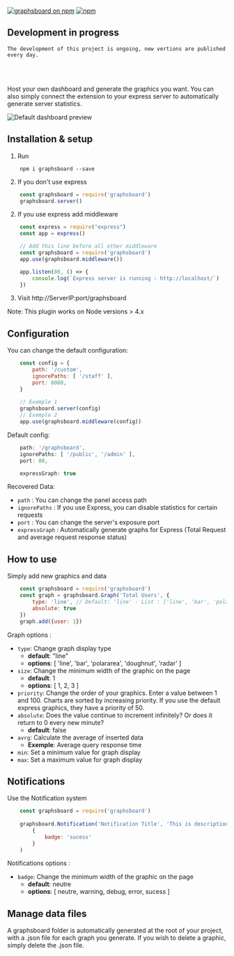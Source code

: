 [![graphsboard on npm](https://img.shields.io/npm/v/graphsboard.svg)](https://www.npmjs.com/package/graphsboard)
[![npm](https://img.shields.io/npm/dt/graphsboard.svg)](https://img.shields.io/npm/dt/graphsboard.svg)

## Development in progress
```
The development of this project is ongoing, new vertions are published every day.
```
<br/><br/>

Host your own dashboard and generate the graphics you want. You can also simply connect the extension to your express server to automatically generate server statistics.

![Default dashboard preview](https://i.imgur.com/pezgnBK.gif)

## Installation & setup
1. Run 
```shell
    npm i graphsboard --save
```
2. If you don't use express
```javascript
    const graphsboard = require('graphsboard')
    graphsboard.server()
```
2. If you use express add middleware
```javascript
    const express = require("express")
    const app = express()

    // Add this line before all other middleware
    const graphsboard = require('graphsboard')
    app.use(graphsboard.middleware())

    app.listen(80, () => {
        console.log(`Express server is running : http://localhost/`)
    })
```
3. Visit http://ServerIP:port/graphsboard

Note: This plugin works on Node versions > 4.x

## Configuration
You can change the default configuration:
```javascript
    const config = {
        path: '/custom',
        ignorePaths: [ '/staff' ],
        port: 8080,
    }
    
    // Exemple 1
    graphsboard.server(config)
    // Exemple 2
    app.use(graphsboard.middleware(config))
```

Default config:
```javascript
    path: '/graphsboard',
    ignorePaths: [ '/public', '/admin' ],
    port: 80,

    expressGraph: true
```

Recovered Data:
- `path` : You can change the panel access path <br/>
- `ignorePaths` : If you use Express, you can disable statistics for certain requests <br/>
- `port` : You can change the server's exposure port <br/>
- `expressGraph` : Automatically generate graphs for Express (Total Request and average request response status) <br/>

## How to use
Simply add new graphics and data

```javascript
    const graphsboard = require('graphsboard')
    const graph = graphsboard.Graph('Total Users', {
        type: 'line', // Default: 'line' - List : ['line', 'bar', 'polararea', 'doughnut', 'radar']
        absolute: true
    })
    graph.add({user: 1})
```
Graph options :
- `type`: Change graph display type
    - **default**: "line"
    - **options**: [ 'line', 'bar', 'polararea', 'doughnut', 'radar' ]
- `size`: Change the minimum width of the graphic on the page
    - **default**: 1
    - **options**: [ 1, 2, 3 ]
- `priority`: Change the order of your graphics. Enter a value between 1 and 100. Charts are sorted by increasing priority. If you use the default express graphics, they have a priority of 50.
- `absolute`: Does the value continue to increment infinitely? Or does it return to 0 every new minute?
    - **default**: false
- `avrg`: Calculate the average of inserted data
    - **Exemple**: Average query response time
- `min`: Set a minimum value for graph display
- `max`: Set a maximum value for graph display

## Notifications
Use the Notification system
```javascript
    const graphsboard = require('graphsboard')
    
    graphsboard.Notification('Notification Title', 'This is description', 
        {
            badge: 'sucess'
        }
    )
```
Notifications options :
- `badge`: Change the minimum width of the graphic on the page
    - **default**: neutre
    - **options**: [ neutre, warning, debug, error, sucess ]

## Manage data files
A graphsboard folder is automatically generated at the root of your project, with a .json file for each graph you generate. If you wish to delete a graphic, simply delete the .json file.